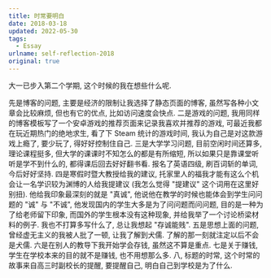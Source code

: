 ```yaml
---
title: 时常要明白
date: 2018-03-18 
updated: 2022-05-30
tags:
  - Essay
urlname: self-reflection-2018
original: true
---
```

大一已步入第二个学期, 这个时候的我在想些什么呢. 
<!--more-->
先是博客的问题, 主要是经济的限制让我选择了静态页面的博客, 虽然写各种小文章会比较麻烦, 但也有它的优点, 比如访问速度会快点. 
二是游戏的问题, 我用同样的博客模板写了一个安卓游戏的推荐页面来记录我喜欢并推荐的游戏, 可最近我都在玩近期热门的绝地求生, 看了下 Steam 统计的游戏时间, 我认为自己是对这款游戏上瘾了, 要少玩了, 得好好控制住自己. 
三是大学学习问题, 目前空闲时间还算多, 理论课程挺多, 但大学的课课时不知怎么的都是有所缩短, 所以如果只是靠课堂听听是学不到什么的, 都得课后回去好好翻书看. 报名了英语四级, 刷百词斩的单词, 今后好好坚持. 
四是寒假时暨大教授给我的建议, 托家里人的福我才能有这么个机会让一名学识较为渊博的人给我提建议 (我怎么觉得 "提建议" 这个词用在这里好别扭). 他给我印象最深刻的就是 "真诚", 他说他在教学的时候也能体会到学生问问题的 "诚" 与 "不诚", 他发现国内的学生大多是为了问问题而问问题, 目的是一种为了给老师留下印象, 而国外的学生根本没有这种现象, 并给我举了一个讨论桥梁材料的例子. 我也不打算多写什么了, 总让我想起 "存诚能贱". 
五是思想上面的问题, 曾经虚无主义的我被人批了一顿, 让我了解到犬儒. 了解的那一刻就注定以后不会是犬儒. 
六是在别人的教导下我开始学会存钱, 虽然这不算是重点. 
七是关于赚钱, 学生在学校本来的目的就不是赚钱, 也不用想那么多. 
八, 标题的时常, 这个时常的故事来自高三时副校长的提醒, 要提醒自己, 明白自己到学校是为了什么. 